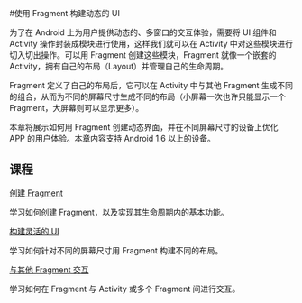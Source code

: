 #使用 Fragment 构建动态的 UI

为了在 Android 上为用户提供动态的、多窗口的交互体验，需要将 UI 组件和 Activity 操作封装成模块进行使用，这样我们就可以在 Activity 中对这些模块进行切入切出操作。可以用 Fragment 创建这些模块，Fragment 就像一个嵌套的 Activity，拥有自己的布局（Layout）并管理自己的生命周期。

Fragment 定义了自己的布局后，它可以在 Activity 中与其他 Fragment 生成不同的组合，从而为不同的屏幕尺寸生成不同的布局（小屏幕一次也许只能显示一个 Fragment，大屏幕则可以显示更多）。

本章将展示如何用 Fragment 创建动态界面，并在不同屏幕尺寸的设备上优化 APP 的用户体验。本章内容支持 Android 1.6 以上的设备。

## 课程
[创建 Fragment](https://android.developerdocumentation.cn/develop/training/getting-started/building-a-dynamic-ui-with-fragments/creating-a-fragment.html)

学习如何创建 Fragment，以及实现其生命周期内的基本功能。

[构建灵活的 UI](https://android.developerdocumentation.cn/develop/training/getting-started/building-a-dynamic-ui-with-fragments/building-a-flexible-ui.html)

学习如何针对不同的屏幕尺寸用 Fragment 构建不同的布局。

[与其他 Fragment 交互](https://android.developerdocumentation.cn/develop/training/getting-started/building-a-dynamic-ui-with-fragments/communicating-with-other-fragments.html)

学习如何在 Fragment 与 Activity 或多个 Fragment 间进行交互。